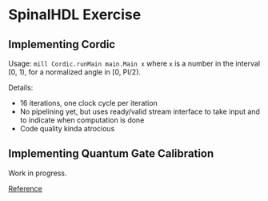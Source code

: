 # SpinalHDL Exercise

## Implementing Cordic

Usage: `mill Cordic.runMain main.Main x` where `x` is a number in the interval [0, 1), for a normalized angle in [0, PI/2).

Details:
* 16 iterations, one clock cycle per iteration
* No pipelining yet, but uses ready/valid stream interface to take input and to indicate when computation is done
* Code quality kinda atrocious

## Implementing Quantum Gate Calibration

Work in progress.

[Reference](https://arxiv.org/pdf/2407.01583)
